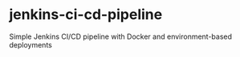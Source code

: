 # jenkins-ci-cd-pipeline
Simple Jenkins CI/CD pipeline with Docker and environment-based deployments
